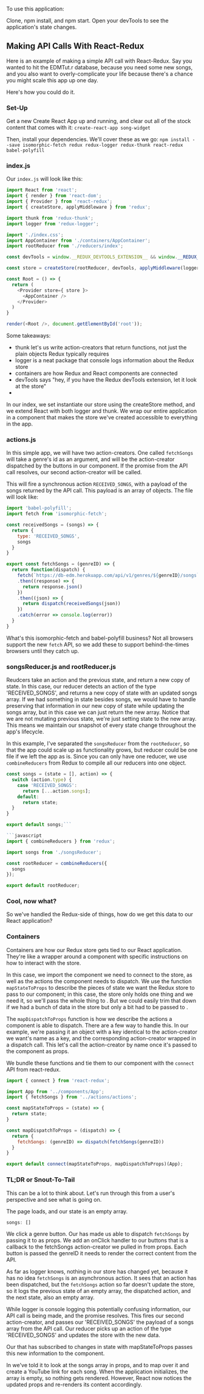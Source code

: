 To use this application:

Clone, npm install, and npm start. Open your devTools to see the application's state changes.


## Making API Calls With React-Redux

Here is an example of making a simple API call with React-Redux. Say you wanted to hit the EDMTut.r database, because you need some new songs, and you also want to overly-complicate your life because there's a chance you might scale this app up one day. 

Here's how you could do it.

### Set-Up

Get a new Create React App up and running, and clear out all of the stock content that comes with it: ```create-react-app song-widget```

Then, install your dependencies. We'll cover these as we go: ```npm install --save isomorphic-fetch redux redux-logger redux-thunk react-redux babel-polyfill```

### index.js

Our ```index.js``` will look like this:

```javascript
import React from 'react';
import { render } from 'react-dom';
import { Provider } from 'react-redux';
import { createStore, applyMiddleware } from 'redux';

import thunk from 'redux-thunk';
import logger from 'redux-logger';

import './index.css';
import AppContainer from './containers/AppContainer';
import rootReducer from './reducers/index';

const devTools = window.__REDUX_DEVTOOLS_EXTENSION__ && window.__REDUX_DEVTOOLS_EXTENSION__();

const store = createStore(rootReducer, devTools, applyMiddleware(logger, thunk));

const Root = () => {
  return (
    <Provider store={ store }>
      <AppContainer />
    </Provider>
  )
}

render(<Root />, document.getElementById('root'));
```

Some takeaways:
* thunk let's us write action-creators that return functions, not just the plain objects Redux typically requires
* logger is a neat package that console logs information about the Redux store
* containers are how Redux and React components are connected
* devTools says "hey, if you have the Redux devTools extension, let it look at the store"
*

In our index, we set instantiate our store using the createStore method, and we extend React with both logger and thunk. We wrap our entire application in a <Provider /> component that makes the store we've created accessible to everything in the app.

### actions.js

In this simple app, we will have two action-creators. One called ```fetchSongs``` will take a genre's id as an argument, and will be the action-creator dispatched by the buttons in our <App /> component. If the promise from the API call resolves, our second action-creator will be called.

This will fire a synchronous action ```RECEIVED_SONGS```, with a payload of the songs returned by the API call. This payload is an array of objects. The file will look like:

```javascript
import 'babel-polyfill';
import fetch from 'isomorphic-fetch';

const receivedSongs = (songs) => {
  return {
    type: 'RECEIVED_SONGS',
    songs
  }
}

export const fetchSongs = (genreID) => {
  return function(dispatch) {
    fetch(`https://db-edm.herokuapp.com/api/v1/genres/${genreID}/songs`)
    .then((response) => {
      return response.json()
    })
    .then((json) => {
      return dispatch(receivedSongs(json))
    })
    .catch(error => console.log(error))
  }
}
```

What's this isomorphic-fetch and babel-polyfill business? Not all browsers support the new ```fetch``` API, so we add these to support behind-the-times browsers until they catch up.

### songsReducer.js and rootReducer.js

Reudcers take an action and the previous state, and return a new copy of state. In this case, our reducer detects an action of the type 'RECEIVED_SONGS', and returns a new copy of state with an updated songs array. If we had something in state besides songs, we would have to handle preserving that information in our new copy of state while updating the songs array, but in this case we can just return the new array. Notice that we are not mutating previous state, we're just setting state to the new array. This means we maintain our snapshot of every state change throughout the app's lifecycle. 

In this example, I've separated the ```songsReducer``` from the ```rootReducer```, so that the app could scale up as functionality grows, but reducer could be one file if we left the app as is. Since you can only have one reducer, we use ```combineReducers``` from Redux to compile all our reducers into one object.

```javascript
const songs = (state = [], action) => {
  switch (action.type) {
    case 'RECEIVED_SONGS':
      return [...action.songs];
    default:
      return state;
  }
}

export default songs;```

```javascript
import { combineReducers } from 'redux';

import songs from './songsReducer';

const rootReducer = combineReducers({
  songs
});

export default rootReducer;
```

### Cool, now what?

So we've handled the Redux-side of things, how do we get this data to our React application?

### Containers 

Containers are how our Redux store gets tied to our React application. They're like a wrapper around a component with specific instructions on how to interact with the store.

In this case, we import the component we need to connect to the store, as well as the actions the component needs to dispatch. We use the function ```mapStateToProps``` to describe the pieces of state we want the Redux store to pass to our component; in this case, the store only holds one thing and we need it, so we'll pass the whole thing to <App />. But we could easily trim that down if we had a bunch of data in the store but only a bit had to be passed to <App />.

The ```mapDispatchToProps``` function is how we describe the actions a component is able to dispatch. There are a few way to handle this. In our example, we're passing it an object with a key identical to the action-creator we want's name as a key, and the corresponding action-creator wrapped in a dispatch call. This let's call the action-creator by name once it's passed to the component as props. 

We bundle these functions and tie them to our component with the ```connect``` API from react-redux.

```javascript
import { connect } from 'react-redux';

import App from '../components/App';
import { fetchSongs } from '../actions/actions';

const mapStateToProps = (state) => {
  return state;
}

const mapDispatchToProps = (dispatch) => {
  return {
    fetchSongs: (genreID) => dispatch(fetchSongs(genreID))
  }
}

export default connect(mapStateToProps, mapDispatchToProps)(App);
```

### TL;DR or Snout-To-Tail 

This can be a lot to think about. Let's run through this from a user's perspective and see what is going on.

The page loads, and our state is an empty array.

```javascript
songs: []
```

We click a genre button. Our <AppContainer /> has made us able to dispatch ```fetchSongs``` by passing it to <App /> as props. We add an onClick handler to our buttons that is a callback to the fetchSongs action-creator we pulled in from props. Each button is passed the genreID it needs to render the correct content from the API.

As far as logger knows, nothing in our store has changed yet, because it has no idea ```fetchSongs``` is an asynchronous action. It sees that an action has been dispatched, but the ```fetchSongs``` action so far doesn't update the store, so it logs the previous state of an empty array, the dispatched action, and the next state, also an empty array.

While logger is console logging this potentially confusing information, our API call is being made, and the promise resolves. This fires our second action-creator, and passes our 'RECEIVED_SONGS' the payload of a songs array from the API call. Our reducer picks up an action of the type 'RECEIVED_SONGS' and updates the store with the new data.

Our <AppContainer /> that has subscribed to changes in state with mapStateToProps passes this new information to the <App /> component. 

In <App /> we've told it to look at the songs array in props, and to map over it and create a YouTube link for each song. When the application initializes, the array is empty, so nothing gets rendered. However, React now notices the updated props and re-renders its content accordingly. 







